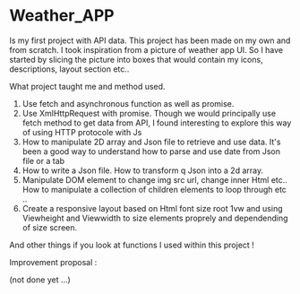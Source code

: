 # Weather_APP

Is my first project with API data. This project has been made on my own and from scratch. I took inspiration from a picture of weather app UI. 
So I have started by slicing the picture into boxes that would contain my icons, descriptions, layout section etc..


What project taught me and method used. 

1. Use fetch and asynchronous function as well as promise. 
2. Use XmlHttpRequest with promise. Though we would principally use fetch method to get data from API, I found interesting to explore this way of using HTTP protocole with Js
3. How to manipulate 2D array and Json file to retrieve and use data. It's been a good way to understand how to parse and use date from Json file or a tab
4. How to write a Json file. How to transform q Json into a 2d array.
5. Manipulate DOM element to change img src url, change inner Html etc.. How to manipulate a collection of children elements to loop through etc ..
6. Create a responsive layout based on Html font size root 1vw and using Viewheight and Viewwidth to size elements proprely and dependending of size screen. 

And other things if you look at functions I used within this project !

Improvement proposal : 

(not done yet ...)



